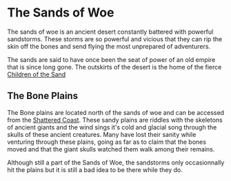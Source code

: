 # The Sands of Woe

The sands of woe is an ancient desert constantly battered with powerful sandstorms. These storms are so powerful and vicious that they can rip the skin off the bones and send flying the most unprepared of adventurers.

The sands are said to have once been the seat of power of an old empire that is since long gone. The outskirts of the desert is the home of the fierce [Children of the Sand](../organizations/children_of_the_sand.md)

## The Bone Plains 

The Bone plains are located north of the sands of woe and can be accessed from the [Shattered Coast](shattered_coast.md). These sandy plains are riddles with the skeletons of ancient giants and the wind sings it's cold and glacial song through the skulls of these ancient creatures. Many have lost their sanity while venturing through these plains, going as far as to claim that the bones moved and that the giant skulls watched them walk among their remains.

Although still a part of the Sands of Woe, the sandstorms only occasionnally hit the plains but it is still a bad idea to be there while they do.